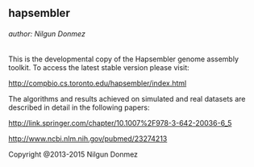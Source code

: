 ## hapsembler
###### author: Nilgun Donmez

This is the developmental copy of the Hapsembler genome assembly toolkit. 
To access the latest stable version please visit:

http://compbio.cs.toronto.edu/hapsembler/index.html

The algorithms and results achieved on simulated and real datasets are 
described in detail in the following papers:

http://link.springer.com/chapter/10.1007%2F978-3-642-20036-6_5

http://www.ncbi.nlm.nih.gov/pubmed/23274213

Copyright @2013-2015 Nilgun Donmez
